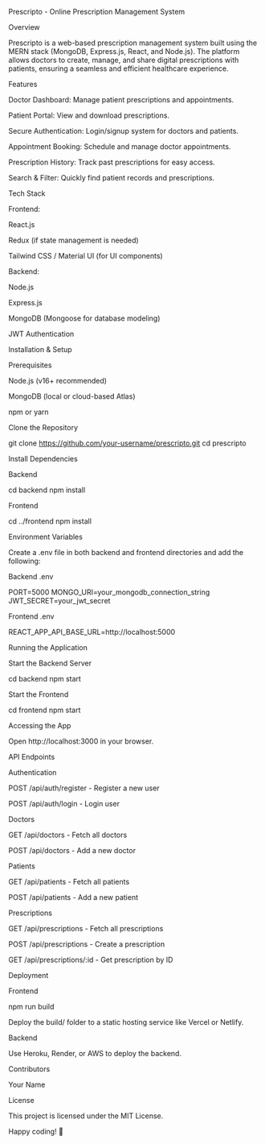 Prescripto - Online Prescription Management System

Overview

Prescripto is a web-based prescription management system built using the MERN stack (MongoDB, Express.js, React, and Node.js). The platform allows doctors to create, manage, and share digital prescriptions with patients, ensuring a seamless and efficient healthcare experience.

Features

Doctor Dashboard: Manage patient prescriptions and appointments.

Patient Portal: View and download prescriptions.

Secure Authentication: Login/signup system for doctors and patients.

Appointment Booking: Schedule and manage doctor appointments.

Prescription History: Track past prescriptions for easy access.

Search & Filter: Quickly find patient records and prescriptions.

Tech Stack

Frontend:

React.js

Redux (if state management is needed)

Tailwind CSS / Material UI (for UI components)

Backend:

Node.js

Express.js

MongoDB (Mongoose for database modeling)

JWT Authentication

Installation & Setup

Prerequisites

Node.js (v16+ recommended)

MongoDB (local or cloud-based Atlas)

npm or yarn

Clone the Repository

git clone https://github.com/your-username/prescripto.git
cd prescripto

Install Dependencies

Backend

cd backend
npm install

Frontend

cd ../frontend
npm install

Environment Variables

Create a .env file in both backend and frontend directories and add the following:

Backend .env

PORT=5000
MONGO_URI=your_mongodb_connection_string
JWT_SECRET=your_jwt_secret

Frontend .env

REACT_APP_API_BASE_URL=http://localhost:5000

Running the Application

Start the Backend Server

cd backend
npm start

Start the Frontend

cd frontend
npm start

Accessing the App

Open http://localhost:3000 in your browser.

API Endpoints

Authentication

POST /api/auth/register - Register a new user

POST /api/auth/login - Login user

Doctors

GET /api/doctors - Fetch all doctors

POST /api/doctors - Add a new doctor

Patients

GET /api/patients - Fetch all patients

POST /api/patients - Add a new patient

Prescriptions

GET /api/prescriptions - Fetch all prescriptions

POST /api/prescriptions - Create a prescription

GET /api/prescriptions/:id - Get prescription by ID

Deployment

Frontend

npm run build

Deploy the build/ folder to a static hosting service like Vercel or Netlify.

Backend

Use Heroku, Render, or AWS to deploy the backend.

Contributors

Your Name

License

This project is licensed under the MIT License.

Happy coding! 🚀